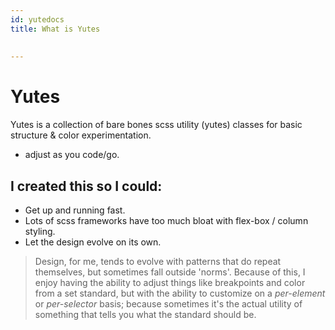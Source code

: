 ```yaml
---
id: yutedocs
title: What is Yutes
 
 
---
```


# Yutes

Yutes is a collection of bare bones scss utility (yutes) classes for basic structure & color experimentation.

- adjust as you code/go.

## I created this so I could:

- Get up and running fast.
- Lots of scss frameworks have too much bloat with flex-box / column styling.
- Let the design evolve on its own.

> Design, for me, tends to evolve with patterns that do repeat themselves, but sometimes fall outside 'norms'. Because of this, I enjoy having the ability to adjust things like breakpoints and color from a set standard, but with the ability to customize on a _per-element_ or _per-selector_ basis; because sometimes it's the actual utility of something that tells you what the standard should be.
> 


 



